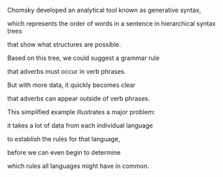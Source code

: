 Chomsky developed an analytical tool known as generative syntax,

which represents the order of words in a sentence in hierarchical syntax trees

that show what structures are possible.

Based on this tree, we could suggest a grammar rule

that adverbs must occur in verb phrases.

But with more data, it quickly becomes clear

that adverbs can appear outside of verb phrases.

This simplified example illustrates a major problem:

it takes a lot of data from each individual language

to establish the rules for that language,

before we can even begin to determine

which rules all languages might have in common.